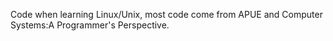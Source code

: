 Code when learning Linux/Unix, most code come from APUE and Computer Systems:A Programmer's Perspective.
